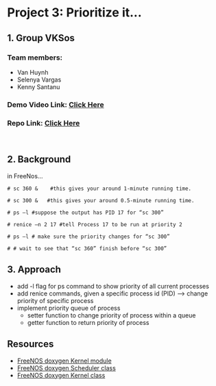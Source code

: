 # Project 3: Prioritize it...

## 1. Group VKSos

### Team members:

- Van Huynh
- Selenya Vargas
- Kenny Santanu

### Demo Video Link: [Click Here](https://www.youtube.com/watch?v=xCxUk0Qo38c)

### Repo Link: [Click Here](https://github.com/CS4310-KVM-Group/WaitForIt-Project2-cs4310/tree/priority/bin/renice)

<br>

## 2. Background

in FreeNos...

```
# sc 360 &    #this gives your around 1-minute running time.
```
```
# sc 300 &   #this gives your around 0.5-minute running time.
```
```
# ps –l #suppose the output has PID 17 for “sc 300”
```
```
# renice –n 2 17 #tell Process 17 to be run at priority 2
```
```
# ps –l # make sure the priority changes for “sc 300”
```
```
# # wait to see that “sc 360” finish before “sc 300”
```

## 3. Approach

- add -l flag for ps command to show priority of all current processes
- add renice commands, given a specific process id (PID) --> change priority of specific process
- implement priority queue of process
    + setter function to change priority of process within a queue
    + getter function to return priority of process
    


## Resources

- [FreeNOS doxygen Kernel module](http://www.freenos.org/doxygen/group__kernel.html)
- [FreeNOS doxygen Scheduler class](http://www.freenos.org/doxygen/classScheduler.html)
- [FreeNOS doxygen Kernel  class](http://www.freenos.org/doxygen/classKernel.html#details)
